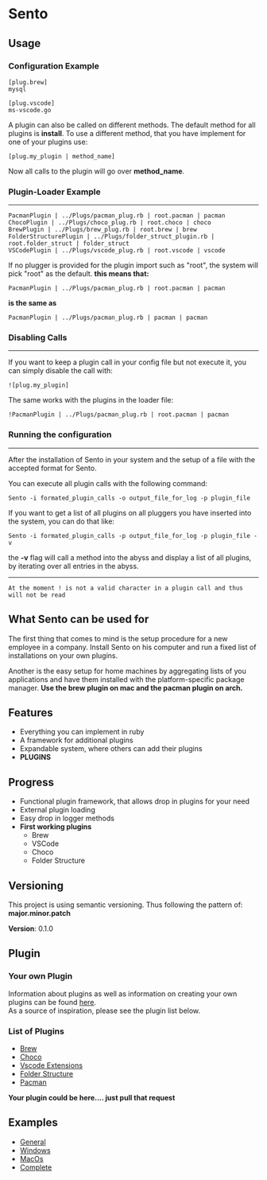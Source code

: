 # Sento

## Usage

### Configuration Example

    [plug.brew]
    mysql

    [plug.vscode]
    ms-vscode.go

A plugin can also be called on different methods. The default method for all plugins is **install**.
To use a different method, that you have implement for one of your plugins use:

	[plug.my_plugin | method_name]

Now all calls to the plugin will go over **method_name**.

### Plugin-Loader Example
---
	PacmanPlugin | ../Plugs/pacman_plug.rb | root.pacman | pacman
	ChocoPlugin | ../Plugs/choco_plug.rb | root.choco | choco
	BrewPlugin | ../Plugs/brew_plug.rb | root.brew | brew
	FolderStructurePlugin | ../Plugs/folder_struct_plugin.rb | root.folder_struct | folder_struct
	VSCodePlugin | ../Plugs/vscode_plug.rb | root.vscode | vscode

If no plugger is provided for the plugin import such as "root", the system will pick "root" as the default.
**this means that:**

	PacmanPlugin | ../Plugs/pacman_plug.rb | root.pacman | pacman

**is the same as**

	PacmanPlugin | ../Plugs/pacman_plug.rb | pacman | pacman

### Disabling Calls
---
If you want to keep a plugin call in your config file but not execute it, you can simply disable the call with:

	![plug.my_plugin]


The same works with the plugins in the loader file:

	!PacmanPlugin | ../Plugs/pacman_plug.rb | root.pacman | pacman


### Running the configuration
---

After the installation of Sento in your system and the setup of a file with the accepted format for Sento.

You can execute all plugin calls with the following command:

	Sento -i formated_plugin_calls -o output_file_for_log -p plugin_file

If you want to get a list of all plugins on all pluggers you have inserted into the system, you can do that like:

	Sento -i formated_plugin_calls -p output_file_for_log -p plugin_file -v

the **-v** flag will call a method into the abyss and display a list of all plugins, by iterating over all entries in the abyss.

---

`At the moment ! is not a valid character in a plugin call and thus will not be read`

## What Sento can be used for

The first thing that comes to mind is the setup procedure for a new employee in a company.
Install Sento on his computer and run a fixed list of installations on your own plugins.

Another is the easy setup for home machines by aggregating lists of you applications
and have them installed with the platform-specific package manager. **Use the brew plugin on mac and the pacman plugin on arch.**

## Features

* Everything you can implement in ruby
* A framework for additional plugins
* Expandable system, where others can add their plugins
* **PLUGINS**

## Progress

* Functional plugin framework, that allows drop in plugins for your need
* External plugin loading
* Easy drop in logger methods
* **First working plugins**
  * Brew
  * VSCode
  * Choco
  * Folder Structure

## Versioning
This project is using semantic versioning.
Thus following the pattern of: **major.minor.patch**

**Version**: 0.1.0

## Plugin

### Your own Plugin

Information about plugins as well as information on creating your own plugins can be found [here](Plugins/Plugins.md).
<br />
As a source of inspiration, please see the plugin list below.

### List of Plugins
* [Brew](Plugins/Brew.md)
* [Choco](Plugins/Choco.md)
* [Vscode Extensions](Plugins/VSCode_Extensions.md)
* [Folder Structure](Plugins/Folder_Structure.md)
* [Pacman](Plugins/Pacman.md)

**Your plugin could be here.... just pull that request**

## Examples

* [General](./Examples/Examples.md)
* [Windows]()
* [MacOs]()
* [Complete]()
